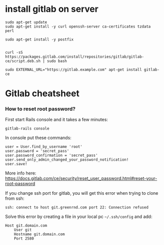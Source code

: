 # install gitlab on server

```
sudo apt-get update
sudo apt-get install -y curl openssh-server ca-certificates tzdata perl

sudo apt-get install -y postfix


curl -sS https://packages.gitlab.com/install/repositories/gitlab/gitlab-ce/script.deb.sh | sudo bash

sudo EXTERNAL_URL="https://gitlab.example.com" apt-get install gitlab-ce
```
# Gitlab cheatsheet 

### How to reset root password?
First start Rails console and it takes a few minutes:
```
gitlab-rails console
```
In console put these commands:
```
user = User.find_by_username 'root'
user.password = 'secret_pass'
user.password_confirmation = 'secret_pass'
user.send_only_admin_changed_your_password_notification!
user.save!
```
More info here: https://docs.gitlab.com/ce/security/reset_user_password.html#reset-your-root-password

If you change ssh port for gitlab, you will get this error when trying to clone from ssh:
```
ssh: connect to host git.greenrnd.com port 22: Connection refused
```
Solve this error by creating a file in your local pc `~/.ssh/config` and add:
```
Host git.domain.com
    User git
    Hostname git.domain.com
    Port 2580
```



